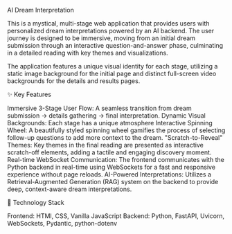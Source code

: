 AI Dream Interpretation

This is a mystical, multi-stage web application that provides users with personalized dream interpretations powered by an AI backend. The user journey is designed to be immersive, moving from an initial dream submission through an interactive question-and-answer phase, culminating in a detailed reading with key themes and visualizations.

The application features a unique visual identity for each stage, utilizing a static image background for the initial page and distinct full-screen video backgrounds for the details and results pages.

✨ Key Features

Immersive 3-Stage User Flow: A seamless transition from dream submission -> details gathering -> final interpretation.
Dynamic Visual Backgrounds: Each stage has a unique atmosphere
Interactive Spinning Wheel: A beautifully styled spinning wheel gamifies the process of selecting follow-up questions to add more context to the dream.
"Scratch-to-Reveal" Themes: Key themes in the final reading are presented as interactive scratch-off elements, adding a tactile and engaging discovery moment.
Real-time WebSocket Communication: The frontend communicates with the Python backend in real-time using WebSockets for a fast and responsive experience without page reloads.
AI-Powered Interpretations: Utilizes a Retrieval-Augmented Generation (RAG) system on the backend to provide deep, context-aware dream interpretations.


🚀 Technology Stack

Frontend: HTMl, CSS, Vanilla JavaScript
Backend: Python, FastAPI, Uvicorn, WebSockets, Pydantic, python-dotenv